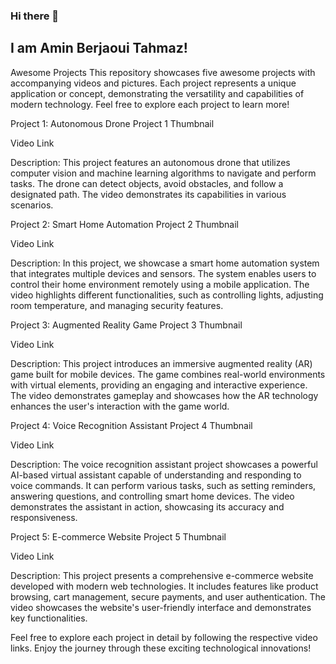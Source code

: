 ### Hi there 👋
## I am Amin Berjaoui Tahmaz!

<!--
**Amin-Berjaoui-Tahmaz/Amin-Berjaoui-Tahmaz** is a ✨ _special_ ✨ repository because its `README.md` (this file) appears on your GitHub profile.

- 🔭 I’m currently working on ...
- 🌱 I’m currently learning ...
- 👯 I’m looking to collaborate on ...
- 🤔 I’m looking for help with ...
- 💬 Ask me about ...
- 📫 How to reach me: ...
- 😄 Pronouns: ...
- ⚡ Fun fact: ...
-->



Awesome Projects
This repository showcases five awesome projects with accompanying videos and pictures. Each project represents a unique application or concept, demonstrating the versatility and capabilities of modern technology. Feel free to explore each project to learn more!

Project 1: Autonomous Drone
Project 1 Thumbnail

Video Link

Description: This project features an autonomous drone that utilizes computer vision and machine learning algorithms to navigate and perform tasks. The drone can detect objects, avoid obstacles, and follow a designated path. The video demonstrates its capabilities in various scenarios.

Project 2: Smart Home Automation
Project 2 Thumbnail

Video Link

Description: In this project, we showcase a smart home automation system that integrates multiple devices and sensors. The system enables users to control their home environment remotely using a mobile application. The video highlights different functionalities, such as controlling lights, adjusting room temperature, and managing security features.

Project 3: Augmented Reality Game
Project 3 Thumbnail

Video Link

Description: This project introduces an immersive augmented reality (AR) game built for mobile devices. The game combines real-world environments with virtual elements, providing an engaging and interactive experience. The video demonstrates gameplay and showcases how the AR technology enhances the user's interaction with the game world.

Project 4: Voice Recognition Assistant
Project 4 Thumbnail

Video Link

Description: The voice recognition assistant project showcases a powerful AI-based virtual assistant capable of understanding and responding to voice commands. It can perform various tasks, such as setting reminders, answering questions, and controlling smart home devices. The video demonstrates the assistant in action, showcasing its accuracy and responsiveness.

Project 5: E-commerce Website
Project 5 Thumbnail

Video Link

Description: This project presents a comprehensive e-commerce website developed with modern web technologies. It includes features like product browsing, cart management, secure payments, and user authentication. The video showcases the website's user-friendly interface and demonstrates key functionalities.

Feel free to explore each project in detail by following the respective video links. Enjoy the journey through these exciting technological innovations!
